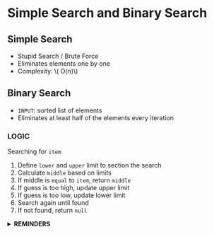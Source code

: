 # Simple Search and Binary Search


## Simple Search

* Stupid Search / Brute Force
* Eliminates elements one by one
* Complexity: \\( O(n)\\)

## Binary Search

* `INPUT`: sorted list of elements
* Eliminates at least half of the elements every iteration

### LOGIC
Searching for `item`

1. Define `lower` and `upper` limit to section the search
2. Calculate `middle` based on limits
3. If middle is `equal` to `item`, return `middle`
4. If guess is too high, update upper limit
5. If guess is too low, update lower limit
6. Search again until found
7. If not found, return `null`

<details><summary><b>REMINDERS</b></summary>

> Binary search is faster than simple search as the dataset grows

</details>
